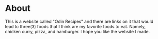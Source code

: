 # About
This is a website called "Odin Recipes" and there are links on it that would lead to three(3) foods that I think are my favorite foods to eat. Namely, chicken curry, pizza, and hamburger. I hope you like the website I made.